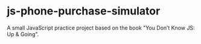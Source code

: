 # js-phone-purchase-simulator
A small JavaScript practice project based on the book "You Don’t Know JS: Up &amp; Going".

